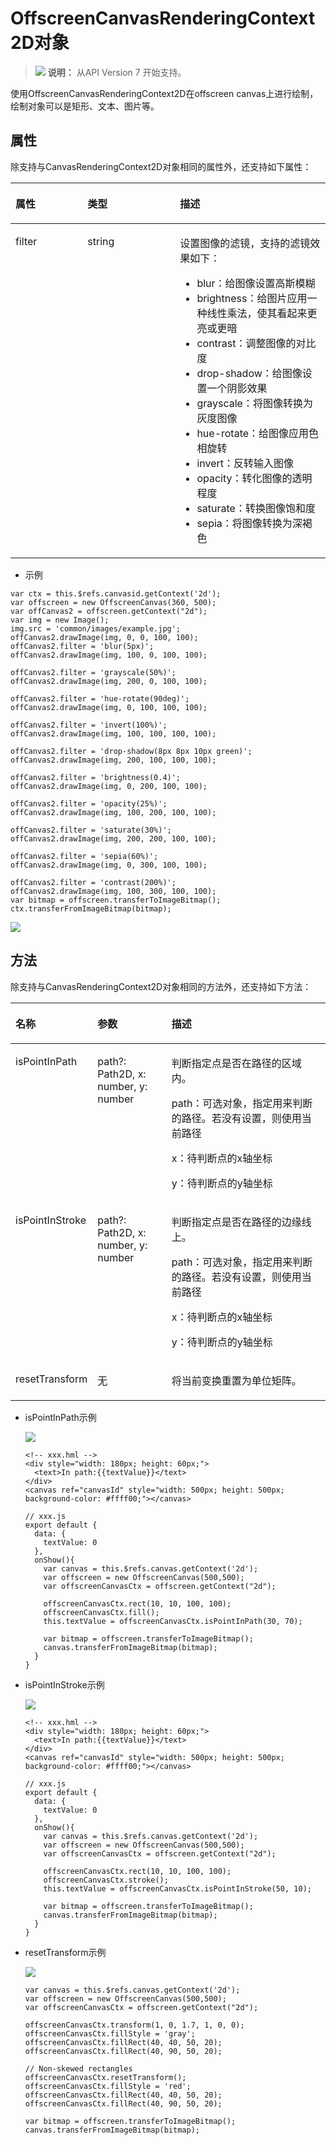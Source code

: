 # OffscreenCanvasRenderingContext2D对象<a name="ZH-CN_TOPIC_0000001209252177"></a>

>![](../../public_sys-resources/icon-note.gif) **说明：** 
>从API Version 7 开始支持。

使用OffscreenCanvasRenderingContext2D在offscreen canvas上进行绘制，绘制对象可以是矩形、文本、图片等。

## 属性<a name="zh-cn_topic_0000001180864495_section661391987"></a>

除支持与CanvasRenderingContext2D对象相同的属性外，还支持如下属性：

<a name="zh-cn_topic_0000001180864495_table67211828124016"></a>
<table><thead align="left"><tr id="zh-cn_topic_0000001180864495_row108577289405"><th class="cellrowborder" valign="top" width="22.872287228722872%" id="mcps1.1.4.1.1"><p id="zh-cn_topic_0000001180864495_p385742814403"><a name="zh-cn_topic_0000001180864495_p385742814403"></a><a name="zh-cn_topic_0000001180864495_p385742814403"></a>属性</p>
</th>
<th class="cellrowborder" valign="top" width="29.352935293529352%" id="mcps1.1.4.1.2"><p id="zh-cn_topic_0000001180864495_p19857192816408"><a name="zh-cn_topic_0000001180864495_p19857192816408"></a><a name="zh-cn_topic_0000001180864495_p19857192816408"></a>类型</p>
</th>
<th class="cellrowborder" valign="top" width="47.774777477747776%" id="mcps1.1.4.1.3"><p id="zh-cn_topic_0000001180864495_p18573288402"><a name="zh-cn_topic_0000001180864495_p18573288402"></a><a name="zh-cn_topic_0000001180864495_p18573288402"></a>描述</p>
</th>
</tr>
</thead>
<tbody><tr id="zh-cn_topic_0000001180864495_row85971918336"><td class="cellrowborder" valign="top" width="22.872287228722872%" headers="mcps1.1.4.1.1 "><p id="zh-cn_topic_0000001180864495_p155980933313"><a name="zh-cn_topic_0000001180864495_p155980933313"></a><a name="zh-cn_topic_0000001180864495_p155980933313"></a>filter</p>
</td>
<td class="cellrowborder" valign="top" width="29.352935293529352%" headers="mcps1.1.4.1.2 "><p id="zh-cn_topic_0000001180864495_p735764418306"><a name="zh-cn_topic_0000001180864495_p735764418306"></a><a name="zh-cn_topic_0000001180864495_p735764418306"></a>string</p>
</td>
<td class="cellrowborder" valign="top" width="47.774777477747776%" headers="mcps1.1.4.1.3 "><p id="zh-cn_topic_0000001180864495_p1059819912335"><a name="zh-cn_topic_0000001180864495_p1059819912335"></a><a name="zh-cn_topic_0000001180864495_p1059819912335"></a>设置图像的滤镜，支持的滤镜效果如下：</p>
<a name="zh-cn_topic_0000001180864495_ul03421175334"></a><a name="zh-cn_topic_0000001180864495_ul03421175334"></a><ul id="zh-cn_topic_0000001180864495_ul03421175334"><li>blur：给图像设置高斯模糊</li><li>brightness：给图片应用一种线性乘法，使其看起来更亮或更暗</li><li>contrast：调整图像的对比度</li><li>drop-shadow：给图像设置一个阴影效果</li><li>grayscale：将图像转换为灰度图像</li><li>hue-rotate：给图像应用色相旋转</li><li>invert：反转输入图像</li><li>opacity：转化图像的透明程度</li><li>saturate：转换图像饱和度</li><li>sepia：将图像转换为深褐色</li></ul>
</td>
</tr>
</tbody>
</table>

-   示例

```
var ctx = this.$refs.canvasid.getContext('2d');
var offscreen = new OffscreenCanvas(360, 500);
var offCanvas2 = offscreen.getContext("2d");
var img = new Image();
img.src = 'common/images/example.jpg';
offCanvas2.drawImage(img, 0, 0, 100, 100);
offCanvas2.filter = 'blur(5px)';
offCanvas2.drawImage(img, 100, 0, 100, 100);

offCanvas2.filter = 'grayscale(50%)';
offCanvas2.drawImage(img, 200, 0, 100, 100);

offCanvas2.filter = 'hue-rotate(90deg)';
offCanvas2.drawImage(img, 0, 100, 100, 100);

offCanvas2.filter = 'invert(100%)';
offCanvas2.drawImage(img, 100, 100, 100, 100);

offCanvas2.filter = 'drop-shadow(8px 8px 10px green)';
offCanvas2.drawImage(img, 200, 100, 100, 100);

offCanvas2.filter = 'brightness(0.4)';
offCanvas2.drawImage(img, 0, 200, 100, 100);

offCanvas2.filter = 'opacity(25%)';
offCanvas2.drawImage(img, 100, 200, 100, 100);

offCanvas2.filter = 'saturate(30%)';
offCanvas2.drawImage(img, 200, 200, 100, 100);

offCanvas2.filter = 'sepia(60%)';
offCanvas2.drawImage(img, 0, 300, 100, 100);

offCanvas2.filter = 'contrast(200%)';
offCanvas2.drawImage(img, 100, 300, 100, 100);
var bitmap = offscreen.transferToImageBitmap();
ctx.transferFromImageBitmap(bitmap);
```

![](figures/c3.png)

## 方法<a name="zh-cn_topic_0000001180864495_section47669296127"></a>

除支持与CanvasRenderingContext2D对象相同的方法外，还支持如下方法：

<a name="zh-cn_topic_0000001180864495_td0f869ce272e4d90b1c7df558ad7635e"></a>
<table><thead align="left"><tr id="zh-cn_topic_0000001180864495_rf11e90428c78465b9e3a0c3ec2222a3c"><th class="cellrowborder" valign="top" width="10.81%" id="mcps1.1.4.1.1"><p id="zh-cn_topic_0000001180864495_a11b4cb4edcf14b5584841b089cbea895"><a name="zh-cn_topic_0000001180864495_a11b4cb4edcf14b5584841b089cbea895"></a><a name="zh-cn_topic_0000001180864495_a11b4cb4edcf14b5584841b089cbea895"></a>名称</p>
</th>
<th class="cellrowborder" valign="top" width="26.19%" id="mcps1.1.4.1.2"><p id="zh-cn_topic_0000001180864495_ac56fe081db8a4ddca537c39d9abfcd33"><a name="zh-cn_topic_0000001180864495_ac56fe081db8a4ddca537c39d9abfcd33"></a><a name="zh-cn_topic_0000001180864495_ac56fe081db8a4ddca537c39d9abfcd33"></a>参数</p>
</th>
<th class="cellrowborder" valign="top" width="63%" id="mcps1.1.4.1.3"><p id="zh-cn_topic_0000001180864495_a05cdd2c741a54fe3a44575a5b2384be3"><a name="zh-cn_topic_0000001180864495_a05cdd2c741a54fe3a44575a5b2384be3"></a><a name="zh-cn_topic_0000001180864495_a05cdd2c741a54fe3a44575a5b2384be3"></a>描述</p>
</th>
</tr>
</thead>
<tbody><tr id="zh-cn_topic_0000001180864495_r960677f8f5e64d7f9b33b8a0ae0c824f"><td class="cellrowborder" valign="top" width="10.81%" headers="mcps1.1.4.1.1 "><p id="zh-cn_topic_0000001180864495_p931916913120"><a name="zh-cn_topic_0000001180864495_p931916913120"></a><a name="zh-cn_topic_0000001180864495_p931916913120"></a>isPointInPath</p>
<p id="zh-cn_topic_0000001180864495_p11907165844810"><a name="zh-cn_topic_0000001180864495_p11907165844810"></a><a name="zh-cn_topic_0000001180864495_p11907165844810"></a></p>
</td>
<td class="cellrowborder" valign="top" width="26.19%" headers="mcps1.1.4.1.2 "><p id="zh-cn_topic_0000001180864495_p13193144905014"><a name="zh-cn_topic_0000001180864495_p13193144905014"></a><a name="zh-cn_topic_0000001180864495_p13193144905014"></a>path?: Path2D, x: number, y: number</p>
</td>
<td class="cellrowborder" valign="top" width="63%" headers="mcps1.1.4.1.3 "><p id="zh-cn_topic_0000001180864495_p16545402518"><a name="zh-cn_topic_0000001180864495_p16545402518"></a><a name="zh-cn_topic_0000001180864495_p16545402518"></a>判断指定点是否在路径的区域内。</p>
<p id="zh-cn_topic_0000001180864495_p18921037165115"><a name="zh-cn_topic_0000001180864495_p18921037165115"></a><a name="zh-cn_topic_0000001180864495_p18921037165115"></a>path：可选对象，指定用来判断的路径。若没有设置，则使用当前路径</p>
<p id="zh-cn_topic_0000001180864495_p10885826185416"><a name="zh-cn_topic_0000001180864495_p10885826185416"></a><a name="zh-cn_topic_0000001180864495_p10885826185416"></a>x：待判断点的x轴坐标</p>
<p id="zh-cn_topic_0000001180864495_p17751133085419"><a name="zh-cn_topic_0000001180864495_p17751133085419"></a><a name="zh-cn_topic_0000001180864495_p17751133085419"></a>y：待判断点的y轴坐标</p>
</td>
</tr>
<tr id="zh-cn_topic_0000001180864495_row13364759185512"><td class="cellrowborder" valign="top" width="10.81%" headers="mcps1.1.4.1.1 "><p id="zh-cn_topic_0000001180864495_p5364145915552"><a name="zh-cn_topic_0000001180864495_p5364145915552"></a><a name="zh-cn_topic_0000001180864495_p5364145915552"></a>isPointInStroke</p>
</td>
<td class="cellrowborder" valign="top" width="26.19%" headers="mcps1.1.4.1.2 "><p id="zh-cn_topic_0000001180864495_p162714244571"><a name="zh-cn_topic_0000001180864495_p162714244571"></a><a name="zh-cn_topic_0000001180864495_p162714244571"></a>path?: Path2D, x: number, y: number</p>
</td>
<td class="cellrowborder" valign="top" width="63%" headers="mcps1.1.4.1.3 "><p id="zh-cn_topic_0000001180864495_p1336455955512"><a name="zh-cn_topic_0000001180864495_p1336455955512"></a><a name="zh-cn_topic_0000001180864495_p1336455955512"></a>判断指定点是否在路径的边缘线上。</p>
<p id="zh-cn_topic_0000001180864495_p1362284019185"><a name="zh-cn_topic_0000001180864495_p1362284019185"></a><a name="zh-cn_topic_0000001180864495_p1362284019185"></a>path：可选对象，指定用来判断的路径。若没有设置，则使用当前路径</p>
<p id="zh-cn_topic_0000001180864495_p1262224011185"><a name="zh-cn_topic_0000001180864495_p1262224011185"></a><a name="zh-cn_topic_0000001180864495_p1262224011185"></a>x：待判断点的x轴坐标</p>
<p id="zh-cn_topic_0000001180864495_p66220409182"><a name="zh-cn_topic_0000001180864495_p66220409182"></a><a name="zh-cn_topic_0000001180864495_p66220409182"></a>y：待判断点的y轴坐标</p>
</td>
</tr>
<tr id="zh-cn_topic_0000001180864495_row477613917194"><td class="cellrowborder" valign="top" width="10.81%" headers="mcps1.1.4.1.1 "><p id="zh-cn_topic_0000001180864495_p107779911916"><a name="zh-cn_topic_0000001180864495_p107779911916"></a><a name="zh-cn_topic_0000001180864495_p107779911916"></a>resetTransform</p>
</td>
<td class="cellrowborder" valign="top" width="26.19%" headers="mcps1.1.4.1.2 "><p id="zh-cn_topic_0000001180864495_p107771192192"><a name="zh-cn_topic_0000001180864495_p107771192192"></a><a name="zh-cn_topic_0000001180864495_p107771192192"></a>无</p>
</td>
<td class="cellrowborder" valign="top" width="63%" headers="mcps1.1.4.1.3 "><p id="zh-cn_topic_0000001180864495_p277714913197"><a name="zh-cn_topic_0000001180864495_p277714913197"></a><a name="zh-cn_topic_0000001180864495_p277714913197"></a>将当前变换重置为单位矩阵。</p>
</td>
</tr>
</tbody>
</table>

-   isPointInPath示例

    ![](figures/zh-cn_image_0000001166920142.png)

    ```
    <!-- xxx.hml -->
    <div style="width: 180px; height: 60px;">
      <text>In path:{{textValue}}</text>
    </div>
    <canvas ref="canvasId" style="width: 500px; height: 500px; background-color: #ffff00;"></canvas>
    ```

    ```
    // xxx.js
    export default {
      data: {
        textValue: 0
      },
      onShow(){
        var canvas = this.$refs.canvas.getContext('2d');
        var offscreen = new OffscreenCanvas(500,500);
        var offscreenCanvasCtx = offscreen.getContext("2d");
    
        offscreenCanvasCtx.rect(10, 10, 100, 100);
        offscreenCanvasCtx.fill();
        this.textValue = offscreenCanvasCtx.isPointInPath(30, 70);
    
        var bitmap = offscreen.transferToImageBitmap();
        canvas.transferFromImageBitmap(bitmap);
      }
    }
    ```


-   isPointInStroke示例

    ![](figures/zh-cn_image_0000001212320095.png)

    ```
    <!-- xxx.hml -->
    <div style="width: 180px; height: 60px;">
      <text>In path:{{textValue}}</text>
    </div>
    <canvas ref="canvasId" style="width: 500px; height: 500px; background-color: #ffff00;"></canvas>
    ```

    ```
    // xxx.js
    export default {
      data: {
        textValue: 0
      },
      onShow(){
        var canvas = this.$refs.canvas.getContext('2d');
        var offscreen = new OffscreenCanvas(500,500);
        var offscreenCanvasCtx = offscreen.getContext("2d");
    
        offscreenCanvasCtx.rect(10, 10, 100, 100);
        offscreenCanvasCtx.stroke();
        this.textValue = offscreenCanvasCtx.isPointInStroke(50, 10);
    
        var bitmap = offscreen.transferToImageBitmap();
        canvas.transferFromImageBitmap(bitmap);
      }
    }
    ```


-   resetTransform示例

    ![](figures/zh-cn_image_0000001212440101.png)

    ```
    var canvas = this.$refs.canvas.getContext('2d');
    var offscreen = new OffscreenCanvas(500,500);
    var offscreenCanvasCtx = offscreen.getContext("2d");
    
    offscreenCanvasCtx.transform(1, 0, 1.7, 1, 0, 0);
    offscreenCanvasCtx.fillStyle = 'gray';
    offscreenCanvasCtx.fillRect(40, 40, 50, 20);
    offscreenCanvasCtx.fillRect(40, 90, 50, 20);
    
    // Non-skewed rectangles
    offscreenCanvasCtx.resetTransform();
    offscreenCanvasCtx.fillStyle = 'red';
    offscreenCanvasCtx.fillRect(40, 40, 50, 20);
    offscreenCanvasCtx.fillRect(40, 90, 50, 20);
    
    var bitmap = offscreen.transferToImageBitmap();
    canvas.transferFromImageBitmap(bitmap);
    ```


